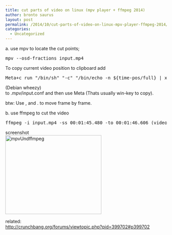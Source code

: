 ```yaml
---
title: cut parts of video on linux (mpv player + ffmpeg 2014)
author: bronto saurus
layout: post
permalink: /2014/10/cut-parts-of-video-on-linux-mpv-player-ffmpeg-2014/
categories:
  - Uncategorized
---
```

a. use mpv to locate the cut points;

<pre>mpv --osd-fractions input.mp4</pre>

To copy current video position to clipboard add

<pre>Meta+c run "/bin/sh" "-c" "/bin/echo -n ${time-pos/full} | xsel --clipboard --input"</pre>

(Debian wheezy)  
to .mpv/input.conf and then use Meta (Thats usually win-key to copy).

btw: Use , and . to move frame by frame.

b. use ffmpeg to cut the video

<pre>ffmpeg -i input.mp4 -ss 00:01:45.480 -to 00:01:46.606 (video,audio codec parameters here) part.mp4</pre>

screenshot  
[<img src="http://brontosaurusrex.mooo.com/wp-content/uploads/2014/10/mpvUndffmpeg-300x246.png" alt="mpvUndffmpeg" width="300" height="246" class="aligncenter size-medium wp-image-3475" />][1]

related:  
<http://crunchbang.org/forums/viewtopic.php?pid=399702#p399702>

 [1]: http://brontosaurusrex.mooo.com/wp-content/uploads/2014/10/mpvUndffmpeg.png